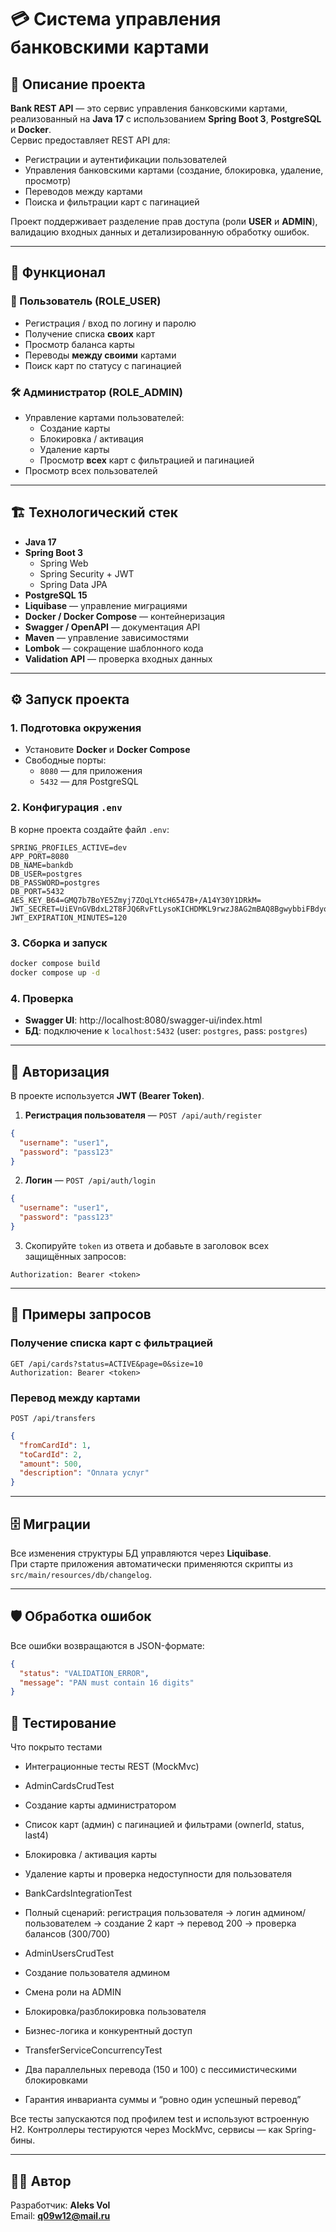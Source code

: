 # 💳 Система управления банковскими картами

## 📌 Описание проекта
**Bank REST API** — это сервис управления банковскими картами, реализованный на **Java 17** с использованием **Spring Boot 3**, **PostgreSQL** и **Docker**.  
Сервис предоставляет REST API для:
- Регистрации и аутентификации пользователей
- Управления банковскими картами (создание, блокировка, удаление, просмотр)
- Переводов между картами
- Поиска и фильтрации карт с пагинацией

Проект поддерживает разделение прав доступа (роли **USER** и **ADMIN**), валидацию входных данных и детализированную обработку ошибок.

---

## 🚀 Функционал

### 👤 Пользователь (ROLE_USER)
- Регистрация / вход по логину и паролю
- Получение списка **своих** карт
- Просмотр баланса карты
- Переводы **между своими** картами
- Поиск карт по статусу с пагинацией

### 🛠 Администратор (ROLE_ADMIN)
- Управление картами пользователей:
  - Создание карты
  - Блокировка / активация
  - Удаление карты
  - Просмотр **всех** карт с фильтрацией и пагинацией
- Просмотр всех пользователей

---

## 🏗 Технологический стек
- **Java 17**
- **Spring Boot 3**
  - Spring Web
  - Spring Security + JWT
  - Spring Data JPA
- **PostgreSQL 15**
- **Liquibase** — управление миграциями
- **Docker / Docker Compose** — контейнеризация
- **Swagger / OpenAPI** — документация API
- **Maven** — управление зависимостями
- **Lombok** — сокращение шаблонного кода
- **Validation API** — проверка входных данных

---

## ⚙️ Запуск проекта

### 1. Подготовка окружения
- Установите **Docker** и **Docker Compose**
- Свободные порты:
  - `8080` — для приложения
  - `5432` — для PostgreSQL

### 2. Конфигурация `.env`
В корне проекта создайте файл `.env`:
```env
SPRING_PROFILES_ACTIVE=dev
APP_PORT=8080
DB_NAME=bankdb
DB_USER=postgres
DB_PASSWORD=postgres
DB_PORT=5432
AES_KEY_B64=GMQ7b7BoYE5Zmyj7ZOqLYtcH6547B+/A14Y30Y1DRkM=
JWT_SECRET=UiEVnGVBdxL2T8FJQ6RvFtLysoKICHDMKL9rwzJ8AG2mBAQ8BgwybbiFBdyo7BA6
JWT_EXPIRATION_MINUTES=120
```

### 3. Сборка и запуск
```bash
docker compose build
docker compose up -d
```

### 4. Проверка
- **Swagger UI**: http://localhost:8080/swagger-ui/index.html
- **БД**: подключение к `localhost:5432` (user: `postgres`, pass: `postgres`)

---

## 🔑 Авторизация
В проекте используется **JWT (Bearer Token)**.

1) **Регистрация пользователя** — `POST /api/auth/register`
```json
{
  "username": "user1",
  "password": "pass123"
}
```

2) **Логин** — `POST /api/auth/login`
```json
{
  "username": "user1",
  "password": "pass123"
}
```

3) Скопируйте `token` из ответа и добавьте в заголовок всех защищённых запросов:
```
Authorization: Bearer <token>
```

---

## 📜 Примеры запросов

### Получение списка карт с фильтрацией
```http
GET /api/cards?status=ACTIVE&page=0&size=10
Authorization: Bearer <token>
```

### Перевод между картами
`POST /api/transfers`
```json
{
  "fromCardId": 1,
  "toCardId": 2,
  "amount": 500,
  "description": "Оплата услуг"
}
```

---

## 🗄 Миграции
Все изменения структуры БД управляются через **Liquibase**.  
При старте приложения автоматически применяются скрипты из `src/main/resources/db/changelog`.

---

## 🛡 Обработка ошибок
Все ошибки возвращаются в JSON-формате:
```json
{
  "status": "VALIDATION_ERROR",
  "message": "PAN must contain 16 digits"
}
```


## 🧪 Тестирование
Что покрыто тестами
- Интеграционные тесты REST (MockMvc)

 - AdminCardsCrudTest

 - Создание карты администратором

 - Список карт (админ) с пагинацией и фильтрами (ownerId, status, last4)

 - Блокировка / активация карты

 - Удаление карты и проверка недоступности для пользователя

 - BankCardsIntegrationTest

- Полный сценарий: регистрация пользователя → логин админом/пользователем → создание 2 карт → перевод 200 → проверка балансов (300/700)

- AdminUsersCrudTest

 - Создание пользователя админом

 - Смена роли на ADMIN

 - Блокировка/разблокировка пользователя

 - Бизнес-логика и конкурентный доступ

- TransferServiceConcurrencyTest

 - Два параллельных перевода (150 и 100) с пессимистическими блокировками

 - Гарантия инварианта суммы и “ровно один успешный перевод”

Все тесты запускаются под профилем test и используют встроенную H2.
Контроллеры тестируются через MockMvc, сервисы — как Spring-бины.

---

## 👨‍💻 Автор
Разработчик: **Aleks Vol**  
Email: **q09w12@mail.ru**

